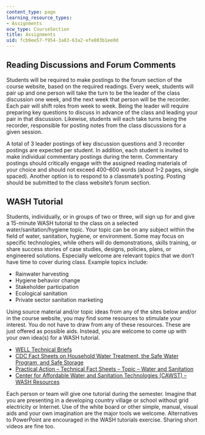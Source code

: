 ```yaml
---
content_type: page
learning_resource_types:
- Assignments
ocw_type: CourseSection
title: Assignments
uid: fcb9ee57-f954-3a83-63a2-efe803b1ee0d
---
```


Reading Discussions and Forum Comments
--------------------------------------

Students will be required to make postings to the forum section of the course website, based on the required readings. Every week, students will pair up and one person will take the turn to be the leader of the class discussion one week, and the next week that person will be the recorder. Each pair will shift roles from week to week. Being the leader will require preparing key questions to discuss in advance of the class and leading your pair in that discussion. Likewise, students will each take turns being the recorder, responsible for posting notes from the class discussions for a given session.

A total of 3 leader postings of key discussion questions and 3 recorder postings are expected per student. In addition, each student is invited to make individual commentary postings during the term. Commentary postings should critically engage with the assigned reading materials of your choice and should not exceed 400–600 words (about 1–2 pages, single spaced). Another option is to respond to a classmate’s posting. Posting should be submitted to the class website’s forum section.

WASH Tutorial
-------------

Students, individually, or in groups of two or three, will sign up for and give a 15-minute WASH tutorial to the class on a selected water/sanitation/hygiene topic. Your topic can be on any subject within the field of water, sanitation, hygiene, or environment. Some may focus on specific technologies, while others will do demonstrations, skills training, or share success stories of case studies, designs, policies, plans, or engineered solutions. Especially welcome are relevant topics that we don’t have time to cover during class. Example topics include:

*   Rainwater harvesting
*   Hygiene behavior change
*   Stakeholder participation
*   Ecological sanitation
*   Private sector sanitation marketing

Using source material and/or topic ideas from any of the sites below and/or in the course website, you may find some resources to stimulate your interest. You do not have to draw from any of these resources. These are just offered as possible aids. Instead, you are welcome to come up with your own idea(s) for a WASH tutorial. 

*   [WELL Technical Briefs](http://www.lboro.ac.uk/orgs/well/resources/technical-briefs/technical-briefs.htm) 
*   [CDC Fact Sheets on Household Water Treatment, the Safe Water Program, and Safe Storage](https://www.cdc.gov/safewater/household-water.html)
*   [Practical Action – Technical Fact Sheets – Topic – Water and Sanitation](https://answers.practicalaction.org/our-resources/community/water-and-sanitation-1-2)
*   [Center for Affordable Water and Sanitation Technologies (CAWST) – WASH Resources](https://www.cawst.org/services/resources?s=all&gf=all)

Each person or team will give one tutorial during the semester. Imagine that you are presenting in a developing country village or school without grid electricity or Internet. Use of the white board or other simple, manual, visual aids and your own imagination are the major tools we welcome. Alternatives to PowerPoint are encouraged in the WASH tutorials exercise. Sharing short videos are fine too.